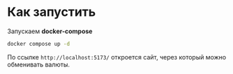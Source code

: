 # Как запустить

Запускаем **docker-compose**

```bash
docker compose up -d
```

По ссылке `http://localhost:5173/` откроется сайт, через который можно обменивать валюты.